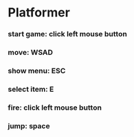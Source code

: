 # Platformer

### start game: click left mouse button
### move: WSAD
### show menu: ESC
### select item: E
### fire: click left mouse button
### jump: space